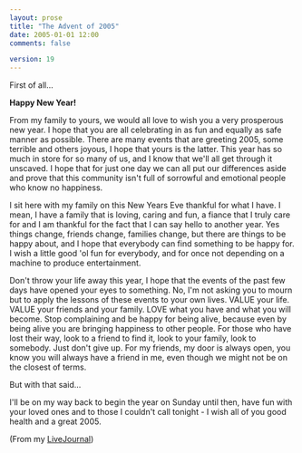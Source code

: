 ```yaml
---
layout: prose
title: "The Advent of 2005"
date: 2005-01-01 12:00
comments: false

version: 19
---
```


First of all...

**Happy New Year!**

From my family to yours, we would all love to wish you a very prosperous new year. I hope that you are all celebrating in as fun and equally as safe manner as possible. There are many events that are greeting 2005, some terrible and others joyous, I hope that yours is the latter. This year has so much in store for so many of us, and I know that we'll all get through it unscaved. I hope that for just one day we can all put our differences aside and prove that this community isn't full of sorrowful and emotional people who know no happiness.

I sit here with my family on this New Years Eve thankful for what I have. I mean, I have a family that is loving, caring and fun, a fiance that I truly care for and I am thankful for the fact that I can say hello to another year. Yes things change, friends change, families change, but there are things to be happy about, and I hope that everybody can find something to be happy for. I wish a little good 'ol fun for everybody, and for once not depending on a machine to produce entertainment.

Don't throw your life away this year, I hope that the events of the past few days have opened your eyes to something. No, I'm not asking you to mourn but to apply the lessons of these events to your own lives. VALUE your life. VALUE your friends and your family. LOVE what you have and what you will become. Stop complaining and be happy for being alive, because even by being alive you are bringing happiness to other people. For those who have lost their way, look to a friend to find it, look to your family, look to somebody. Just don't give up. For my friends, my door is always open, you know you will always have a friend in me, even though we might not be on the closest of terms.

But with that said...

I'll be on my way back to begin the year on Sunday until then, have fun with your loved ones and to those I couldn't call tonight - I wish all of you good health and a great 2005.

(From my [LiveJournal][1])

[1]: http://www.livejournal.com/users/synicide
